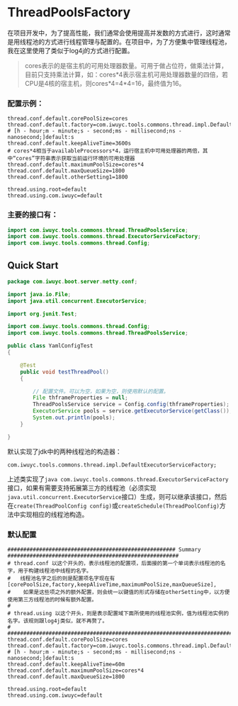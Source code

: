 # ThreadPoolsFactory

在项目开发中，为了提高性能，我们通常会使用提高并发数的方式进行，这时通常是用线程池的方式进行线程管理与配置的。在项目中，为了方便集中管理线程池，我在这里使用了类似于log4j的方式进行配置。

> cores表示的是宿主机的可用处理器数量。可用于做占位符，做乘法计算，目前只支持乘法计算，如：cores\*4表示宿主机可用处理器数量的四倍，若CPU是4核的宿主机，则cores\*4=4\*4=16，最终值为16。

### 配置示例：
```properties
thread.conf.default.corePoolSize=cores
thread.conf.default.factory=com.iwuyc.tools.commons.thread.impl.DefaultExecutorServiceFactory
# [h - hour;m - minute;s - second;ms - millisecond;ns - nanosecond;]default:s
thread.conf.default.keepAliveTime=3600s
# cores*4相当于availableProcessors*4，运行宿主机中可用处理器的两倍，其中“cores”字符串表示获取当前运行环境的可用处理器
thread.conf.default.maximumPoolSize=cores*4
thread.conf.default.maxQueueSize=1800
thread.conf.default.otherSetting1=1800

thread.using.root=default
thread.using.com.iwuyc=default
```
### 主要的接口有：
```java
import com.iwuyc.tools.commons.thread.ThreadPoolsService;
import com.iwuyc.tools.commons.thread.ExecutorServiceFactory;
import com.iwuyc.tools.commons.thread.Config;

```

## Quick Start
```java
package com.iwuyc.boot.server.netty.conf;

import java.io.File;
import java.util.concurrent.ExecutorService;

import org.junit.Test;

import com.iwuyc.tools.commons.thread.Config;
import com.iwuyc.tools.commons.thread.ThreadPoolsService;

public class YamlConfigTest
{

    @Test
    public void testThreadPool()
    {

        // 配置文件。可以为空，如果为空，则使用默认的配置。
        File thframeProperties = null;
        ThreadPoolsService service = Config.config(thframeProperties);
        ExecutorService pools = service.getExecutorService(getClass());
        System.out.println(pools);
    }

}

```
默认实现了jdk中的两种线程池的构造器：
```
com.iwuyc.tools.commons.thread.impl.DefaultExecutorServiceFactory;
```
上述类实现了```java com.iwuyc.tools.commons.thread.ExecutorServiceFactory```接口，如果有需要支持拓展第三方的线程池（必须实现```java.util.concurrent.ExecutorService```接口）生成，则可以继承该接口，然后在```create(ThreadPoolConfig config)```或```createSchedule(ThreadPoolConfig)```方法中实现相应的线程池构造。


### 默认配置
```properties
##################################################### Summary ######################################################
# thread.conf 以这个开头的，表示线程池的配置项，后面接的第一个单词表示线程池的名字，用于构建线程池中线程的名字。            
#   线程池名字之后的则是配置项名字现在有[corePoolSize,factory,keepAliveTime,maximumPoolSize,maxQueueSize],            
#    如果是这些项之外的额外配置，则会统一以键值的形式存储在otherSetting中，以方便使用第三方线程池的时候有额外配置。         
#                                                                                                                  
# thread.using 以这个开头，则是表示配置域下面所使用的线程池实例，值为线程池实例的名字。该规则跟log4j类似，就不再赘了。      
#                      
####################################################################################################################
thread.conf.default.corePoolSize=cores
thread.conf.default.factory=com.iwuyc.tools.commons.thread.impl.DefaultExecutorServiceFactory
# [h - hour;m - minute;s - second;ms - millisecond;ns - nanosecond;]default:s
thread.conf.default.keepAliveTime=60m
thread.conf.default.maximumPoolSize=cores*4
thread.conf.default.maxQueueSize=1800

thread.using.root=default
thread.using.com.iwuyc=default
```

